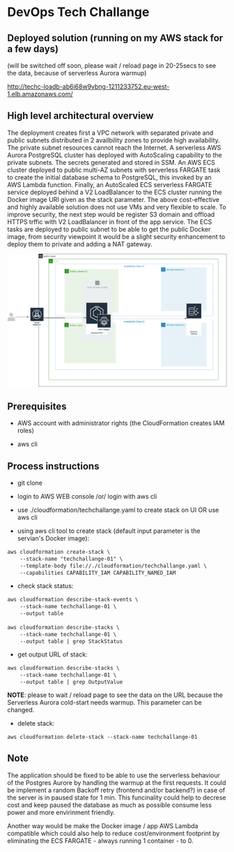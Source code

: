 # DevOps Tech Challange

## Deployed solution (running on my AWS stack for a few days)

(will be switched off soon, please wait / reload page in 20-25secs to see the data, because of serverless Aurora warmup)

http://techc-loadb-ab6i68w9vbng-1211233752.eu-west-1.elb.amazonaws.com/

## High level architectural overview

The deployment creates first a VPC network with separated private and public subnets distributed in 2 availbility zones to provide high availability. The private subnet resources cannot reach the Internet.
A serverless AWS Aurora PostgreSQL cluster has deployed with AutoScaling capability to the private subnets. The secrets generated and stored in SSM.
An AWS ECS cluster deployed to public multi-AZ subnets with serverless FARGATE task to create the initial database schema to PostgreSQL, this invoked by an AWS Lambda function.
Finally, an AutoScaled  ECS serverless FARGATE service deployed behind a V2 LoadBalancer to the ECS cluster running the Docker image URI given as the stack parameter. 
The above cost-effective and highly available solution does not use VMs and very flexible to scale. 
To improve security, the next step would be register S3 domain and offload HTTPS trffic with V2 LoadBalancer in front of the app service. The ECS tasks are deployed to public subnet to be able to get the public Docker image, from security viewpoint it would be a slight security enhancement to deploy them to private and adding a NAT gateway. 

[![N|Solid](https://raw.githubusercontent.com/tatobi/techchallange/master/docs/techchallange.png)](https://raw.githubusercontent.com/tatobi/techchallange/master/docs/techchallange.png)


## Prerequisites

- AWS account with administrator rights (the CloudFormation creates IAM roles)

- aws cli


## Process instructions

- git clone

- login to AWS WEB console /or/ login with aws cli

- use ./cloudformation/techchallange.yaml to create stack on UI OR use aws cli
 
- using aws cli tool to create stack (default input parameter is the servian's Docker image):

```
aws cloudformation create-stack \
    --stack-name "techchallange-01" \
    --template-body file://./cloudformation/techchallange.yaml \
    --capabilities CAPABILITY_IAM CAPABILITY_NAMED_IAM
```

- check stack status:

```
aws cloudformation describe-stack-events \
    --stack-name techchallange-01 \
    --output table

aws cloudformation describe-stacks \
    --stack-name techchallange-01 \
    --output table | grep StackStatus

```

- get output URL of stack:

```
aws cloudformation describe-stacks \
    --stack-name techchallange-01 \
    --output table | grep OutputValue

```
__NOTE__: please to wait / reload page to see the data on the URL because the Serverless Aurora cold-start needs warmup. This parameter can be changed.


- delete stack:

```
aws cloudformation delete-stack --stack-name techchallange-01
```

## Note

The application should be fixed to be able to use the serverless behaviour of the Postgres Aurore by handling the warmup at the first requests. It could be implement a random Backoff retry (frontend and/or backend?) in case of the server is in paused state for 1 min. This funcinality could help to decrese cost and keep paused the database as much as possible consume less power and more envirinment friendly.

Another way would be make the Docker image / app AWS Lambda compatible which could also help to reduce cost/environment footprint by eliminating the ECS FARGATE - always running 1 container - to 0. 
















